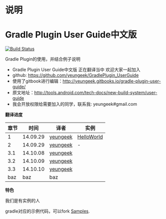 # 说明
Gradle Plugin User Guide中文版
========================
[![Build Status](https://www.gitbook.io/button/status/book/yeungeek/gradle-plugin-user-guide)](https://www.gitbook.io/book/yeungeek/gradle-plugin-user-guide/activity)

Gradle Plugin的使用，并结合例子说明

* Gradle Plugin User Guide中文版 正在翻译当中 欢迎大家一起加入
* github: https://github.com/yeungeek/GradlePlugin_UserGuide
* 使用了gitbook进行编辑：http://yeungeek.gitbooks.io/gradle-plugin-user-guide/
* 原文地址：http://tools.android.com/tech-docs/new-build-system/user-guide
* 我会开放权限给需要加入的同学，联系我: yeungeek#gmail.com

**翻译进度**

章节| 时间 | 译者|实例
----|------|----|----
1 | 14.09.29  | [yeungeek](https://github.com/yeungeek)|[HelloWorld](https://github.com/yeungeek/Android-Gradle-Samples/tree/master/HelloWorld)
2 | 14.09.29  | [yeungeek](https://github.com/yeungeek)|-
3.1 | 14.10.08  | [yeungeek](https://github.com/yeungeek)|
3.2 | 14.10.09  | [yeungeek](https://github.com/yeungeek)|
3.3 | 14.10.10  | [yeungeek](https://github.com/yeungeek)|
baz | baz  | baz|

**特色**

我们是有实例的人

gradle对应的示例代码，可以fork [Samples](https://github.com/yeungeek/Android-Gradle-Samples).
